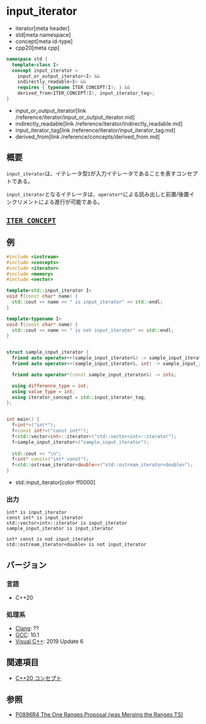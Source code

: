 # input_iterator
* iterator[meta header]
* std[meta namespace]
* concept[meta id-type]
* cpp20[meta cpp]

```cpp
namespace std {
  template<class I>
  concept input_iterator =
    input_or_output_iterator<I> &&
    indirectly_readable<I> &&
    requires { typename ITER_CONCEPT(I); } &&
    derived_from<ITER_CONCEPT(I), input_iterator_tag>;
}
```
* input_or_output_iterator[link /reference/iterator/input_or_output_iterator.md]
* indirectly_readable[link /reference/iterator/indirectly_readable.md]
* input_iterator_tag[link /reference/iterator/input_iterator_tag.md]
* derived_from[link /reference/concepts/derived_from.md]

## 概要

`input_iterator`は、イテレータ型`I`が入力イテレータであることを表すコンセプトである。

`input_iterator`となるイテレータは、`operator*`による読み出しと前置/後置インクリメントによる進行が可能である。

## <a href="#iter_concept" id="iter_concept ">`ITER_CONCEPT`</a>


## 例
```cpp example
#include <iostream>
#include <concepts>
#include <iterator>
#include <memory>
#include <vector>

template<std::input_iterator I>
void f(const char* name) {
  std::cout << name << " is input_iterator" << std::endl;
}

template<typename I>
void f(const char* name) {
  std::cout << name << " is not input_iterator" << std::endl;
}


struct sample_input_iterator {
  friend auto operator++(sample_input_iterator&) -> sample_input_iterator&;
  friend auto operator++(sample_input_iterator&, int) -> sample_input_iterator;

  friend auto operator*(const sample_input_iterator&) -> int&;

  using difference_type = int;
  using value_type = int;
  using iterator_concept = std::input_iterator_tag;
};


int main() {
  f<int*>("int*");
  f<const int*>("const int*");
  f<std::vector<int>::iterator>("std::vector<int>::iterator");
  f<sample_input_iterator>("sample_input_iterator");
  
  std::cout << "\n";
  f<int* const>("int* const");
  f<std::ostream_iterator<double>>("std::ostream_iterator<double>");
}
```
* std::input_iterator[color ff0000]

### 出力
```
int* is input_iterator
const int* is input_iterator
std::vector<int>::iterator is input_iterator
sample_input_iterator is input_iterator

int* const is not input_iterator
std::ostream_iterator<double> is not input_iterator
```

## バージョン
### 言語
- C++20

### 処理系
- [Clang](/implementation.md#clang): ??
- [GCC](/implementation.md#gcc): 10.1
- [Visual C++](/implementation.md#visual_cpp): 2019 Update 6

## 関連項目

- [C++20 コンセプト](/lang/cpp20/concepts.md)

## 参照

- [P0896R4 The One Ranges Proposal (was Merging the Ranges TS)](http://www.open-std.org/jtc1/sc22/wg21/docs/papers/2018/p0896r4.pdf)
